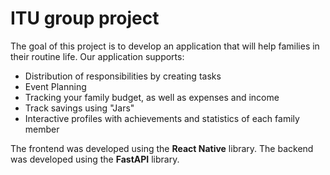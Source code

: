 # ITU group project
The goal of this project is to develop an application that will help families in their routine life. Our application supports:
- Distribution of responsibilities by creating tasks
- Event Planning
- Tracking your family budget, as well as expenses and income
- Track savings using "Jars"
- Interactive profiles with achievements and statistics of each family member

The frontend was developed using the **React Native** library. The backend was developed using the **FastAPI** library.